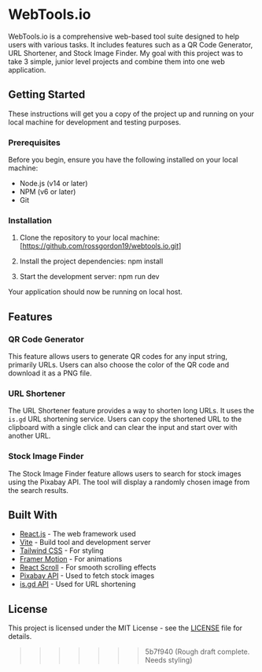# WebTools.io

WebTools.io is a comprehensive web-based tool suite designed to help users with various tasks. It includes features such as a QR Code Generator, URL Shortener, and Stock Image Finder. My goal with this project was to take 3 simple, junior level projects and combine them into one web application.

## Getting Started

These instructions will get you a copy of the project up and running on your local machine for development and testing purposes.

### Prerequisites

Before you begin, ensure you have the following installed on your local machine:

- Node.js (v14 or later)
- NPM (v6 or later)
- Git

### Installation

1. Clone the repository to your local machine: [https://github.com/rossgordon19/webtools.io.git]


2. Install the project dependencies: npm install


3. Start the development server: npm run dev


Your application should now be running on local host.

## Features

### QR Code Generator

This feature allows users to generate QR codes for any input string, primarily URLs. Users can also choose the color of the QR code and download it as a PNG file.

### URL Shortener

The URL Shortener feature provides a way to shorten long URLs. It uses the `is.gd` URL shortening service. Users can copy the shortened URL to the clipboard with a single click and can clear the input and start over with another URL.

### Stock Image Finder

The Stock Image Finder feature allows users to search for stock images using the Pixabay API. The tool will display a randomly chosen image from the search results.

## Built With

- [React.js](https://reactjs.org) - The web framework used
- [Vite](https://vitejs.dev/) - Build tool and development server
- [Tailwind CSS](https://tailwindcss.com/) - For styling
- [Framer Motion](https://www.framer.com/api/motion/) - For animations
- [React Scroll](https://www.npmjs.com/package/react-scroll) - For smooth scrolling effects
- [Pixabay API](https://pixabay.com/service/about/api/) - Used to fetch stock images
- [is.gd API](https://is.gd/developers.php) - Used for URL shortening

## License

This project is licensed under the MIT License - see the [LICENSE](LICENSE) file for details.
>>>>>>> 5b7f940 (Rough draft complete. Needs styling)
